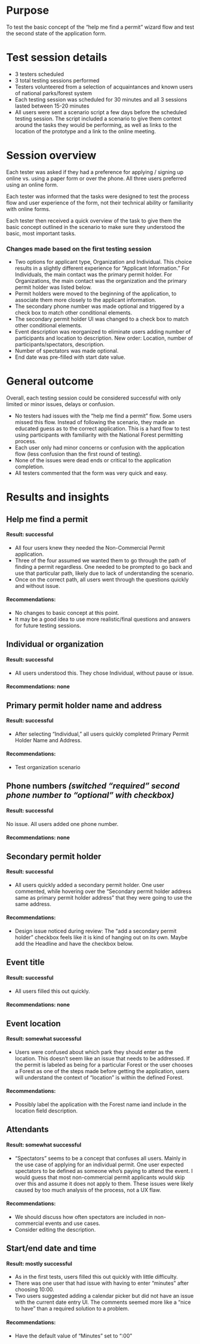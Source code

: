 # Purpose
To test the basic concept of the “help me find a permit” wizard flow and test the second state of the application form. 

# Test session details
* 3 testers scheduled
* 3 total testing sessions performed
* Testers volunteered from a selection of acquaintances and known users of national parks/forest system
* Each testing session was scheduled for 30 minutes and all 3 sessions lasted between 15-20 minutes
* All users were sent a scenario script a few days before the scheduled testing session. The script included a scenario to give them context around the tasks they would be performing, as well as links to the location of the prototype and a link to the online meeting. 

# Session overview
Each tester was asked if they had a preference for applying / signing up online vs. using a paper form or over the phone. All three users preferred using an online form. 

Each tester was informed that the tasks were designed to test the process flow and user experience of the form, not their technical ability or familiarity with online forms.

Each tester then received a quick overview of the task to give them the basic concept outlined in the scenario to make sure they understood the basic, most important tasks.

### Changes made based on the first testing session
* Two options for applicant type, Organization and Individual. This choice results in a slightly different experience for “Applicant Information.” For Individuals, the main contact was the primary permit holder. For Organizations, the main contact was the organization and the primary permit holder was listed below.
* Permit holders were moved to the beginning of the application, to associate them more closely to the applicant information.
* The secondary phone number was made optional and triggered by a check box to match other conditional elements.
* The secondary permit holder UI was changed to a check box to match other conditional elements.
* Event description was reorganized to eliminate users adding number of participants and location to description. New order: Location, number of participants/spectators, description.
* Number of spectators was made optional.
* End date was pre-filled with start date value.

# General outcome
Overall, each testing session could be considered successful with only limited or minor issues, delays or confusion.

* No testers had issues with the “help me find a permit” flow. Some users missed this flow. Instead of following the scenario, they made an educated guess as to the correct application. This is a hard flow to test using participants with familiarity with the National Forest permitting process.
* Each user only had minor concerns or confusion with the application flow (less confusion than the first round of testing).
* None of the issues were dead ends or critical to the application completion.
* All testers commented that the form was very quick and easy.

# Results and insights

## Help me find a permit
#### Result: successful
* All four users knew they needed the Non-Commercial Permit application.
* Three of the four assumed we wanted them to go through the path of finding a permit regardless. One needed to be prompted to go back and use that particular path, likely due to lack of understanding the scenario.
* Once on the correct path, all users went through the questions quickly and without issue.

#### Recommendations:
* No changes to basic concept at this point.
* It may be a good idea to use more realistic/final questions and answers for future testing sessions.

## Individual or organization
#### Result: successful
* All users understood this. They chose Individual, without pause or issue.

#### Recommendations: none

## Primary permit holder name and address
#### Result: successful
* After selecting “Individual,” all users quickly completed Primary Permit Holder Name and Address.

#### Recommendations:
* Test organization scenario 

## Phone numbers *(switched “required” second phone number to “optional” with checkbox)*
#### Result: successful
No issue. All users added one phone number.

#### Recommendations: none

## Secondary permit holder
#### Result: successful
* All users quickly added a secondary permit holder. One user commented, while hovering over the “Secondary permit holder address same as primary permit holder address” that they were going to use the same address.

#### Recommendations: 
* Design issue noticed during review: The “add a secondary permit holder” checkbox feels like it is kind of hanging out on its own. Maybe add the Headline and have the checkbox below.

## Event title
#### Result: successful
* All users filled this out quickly.

#### Recommendations: none

## Event location
#### Result: somewhat successful 
* Users were confused about which park they should enter as the location. This doesn’t seem like an issue that needs to be addressed. If the permit is labeled as being for a particular Forest or the user chooses a Forest as one of the steps made before getting the application, users will understand the context of “location” is within the defined Forest.

#### Recommendations:
* Possibly label the application with the Forest name iand include in the location field description.

## Attendants
#### Result: somewhat successful
* “Spectators” seems to be a concept that confuses all users. Mainly in the use case of applying for an individual permit. One user expected spectators to be defined as someone who’s paying to attend the event. I would guess that most non-commercial permit applicants would skip over this and assume it does not apply to them. These issues were likely caused by too much analysis of the process, not a UX flaw.

#### Recommendations: 
* We should discuss how often spectators are included in non-commercial events and use cases. 
* Consider editing the description.

## Start/end date and time
#### Result: mostly successful 
* As in the first tests, users filled this out quickly with little difficulty.
* There was one user that had issue with having to enter “minutes” after choosing 10:00.
* Two users suggested adding a calendar picker but did not have an issue with the current date entry UI. The comments seemed more like a “nice to have” than a required solution to a problem.

#### Recommendations:
* Have the default value of “Minutes” set to “:00”
